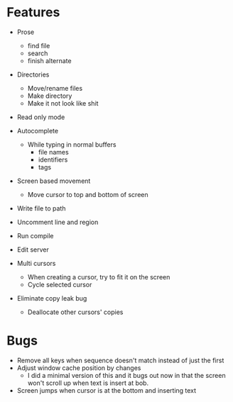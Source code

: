 # Features
* Prose
  - find file
  - search
  - finish alternate

* Directories
  - Move/rename files
  - Make directory
  - Make it not look like shit

* Read only mode

* Autocomplete
  - While typing in normal buffers
    + file names
    + identifiers
    + tags

* Screen based movement
  - Move cursor to top and bottom of screen

* Write file to path
* Uncomment line and region
* Run compile
* Edit server

* Multi cursors
  - When creating a cursor, try to fit it on the screen
  - Cycle selected cursor

* Eliminate copy leak bug
  - Deallocate other cursors' copies

# Bugs
* Remove all keys when sequence doesn't match instead of just the first
* Adjust window cache position by changes
  - I did a minimal version of this and it bugs out now in that the screen won't scroll up when text is insert at bob.
* Screen jumps when cursor is at the bottom and inserting text
